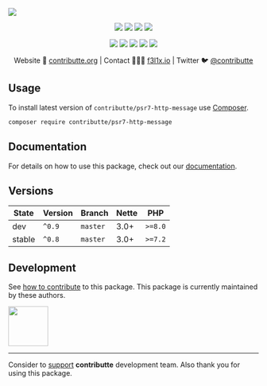 ![](https://heatbadger.now.sh/github/readme/contributte/psr7-http-message/)

<p align=center>
    <a href="https://github.com/contributte/psr7-http-message/actions"><img src="https://badgen.net/github/checks/contributte/psr7-http-message"></a>
    <a href="https://coveralls.io/r/contributte/psr7-http-message"><img src="https://badgen.net/coveralls/c/github/contributte/psr7-http-message"></a>
    <a href="https://packagist.org/packages/contributte/psr7-http-message"><img src="https://badgen.net/packagist/dm/contributte/psr7-http-message"></a>
    <a href="https://packagist.org/packages/contributte/psr7-http-message"><img src="https://badgen.net/packagist/v/contributte/psr7-http-message"></a>
</p>
<p align=center>
    <a href="https://packagist.org/packages/contributte/psr7-http-message"><img src="https://badgen.net/packagist/php/contributte/psr7-http-message"></a>
    <a href="https://github.com/contributte/psr7-http-message"><img src="https://badgen.net/github/license/contributte/psr7-http-message"></a>
    <a href="https://bit.ly/ctteg"><img src="https://badgen.net/badge/support/gitter/cyan"></a>
    <a href="https://bit.ly/cttfo"><img src="https://badgen.net/badge/support/forum/yellow"></a>
    <a href="https://contributte.org/partners.html"><img src="https://badgen.net/badge/sponsor/donations/F96854"></a>
</p>

<p align=center>
    Website 🚀 <a href="https://contributte.org">contributte.org</a> | Contact 👨🏻‍💻 <a href="https://f3l1x.io">f3l1x.io</a> | Twitter 🐦 <a href="https://twitter.com/contributte">@contributte</a>
</p>

## Usage

To install latest version of `contributte/psr7-http-message` use [Composer](https://getcomposer.org).

```bash
composer require contributte/psr7-http-message
```

## Documentation

For details on how to use this package, check out our [documentation](.docs).

## Versions

| State       | Version | Branch   | Nette | PHP     |
|-------------|---------|----------|-------|---------|
| dev         | `^0.9`  | `master` | 3.0+  | `>=8.0` |
| stable      | `^0.8`  | `master` | 3.0+  | `>=7.2` |

## Development

See [how to contribute](https://contributte.org) to this package. This package is currently maintained by these authors.

<a href="https://github.com/f3l1x">
    <img width="80" height="80" src="https://avatars.githubusercontent.com/f3l1x">
</a>

-----

Consider to [support](https://contributte.org/partners) **contributte** development team.
Also thank you for using this package.
